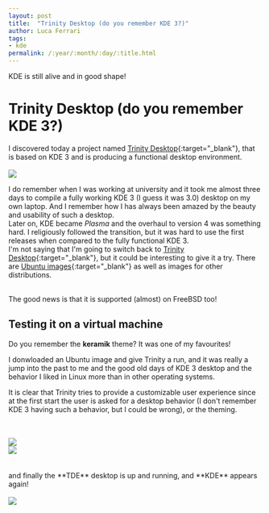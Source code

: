 ```yaml
---
layout: post
title:  "Trinity Desktop (do you remember KDE 3?)"
author: Luca Ferrari
tags:
- kde
permalink: /:year/:month/:day/:title.html
---
```

KDE is still alive and in good shape!

# Trinity Desktop (do you remember KDE 3?)

I discovered today a project named [Trinity Desktop](http://www.trinitydesktop.org/){:target="_blank"}, that is based on KDE 3 and is producing a functional desktop environment.
<br/>
<br/>
<img src="http://www.trinitydesktop.org/media/screenshots/large/tde4.png" />
<br/>


I do remember when I was working at university and it took me almost three days to compile a fully working KDE 3 (I guess it was 3.0) desktop on my own laptop. And I remember how I has always been amazed by the beauty and usability of such a desktop.
<br/>
Later on, KDE became *Plasma* and the overhaul to version 4 was something hard. I religiously followed the transition, but it was hard to use the first releases when compared to the fully functional KDE 3.
<br/>
I'm not saying that I'm going to switch back to [Trinity Desktop](http://www.trinitydesktop.org/){:target="_blank"}, but it could be interesting to give it a try. There are [Ubuntu images](http://mirror.ppa.trinitydesktop.org/trinity/cdimages/ubuntu/){:target="_blank"} as well as images for other distributions.

<br/>
The good news is that it is supported (almost) on FreeBSD too!


## Testing it on a virtual machine

Do you remember the **keramik** theme? It was one of my favourites!

I donwloaded an Ubuntu image and give Trinity a run, and it was really a jump into the past to me and the good old days of KDE 3 desktop and the behavior I liked in Linux more than in other operating systems.


It is clear that Trinity tries to provide a customizable user experience since at the first start the user is asked for a desktop behavior (I don't remember KDE 3 having such a behavior, but I could be wrong), or the theming.

<br/>
<br/>
<img src="/images/posts/kde/trinity1.png" />
<br/>
<img src="/images/posts/kde/trinity2.png" />
<br/>
<br/>
<br/>
and finally the **TDE** desktop is up and running, and **KDE** appears again!
<br/>
<br/>
<img src="/images/posts/kde/trinity3.png" />
<br/>
